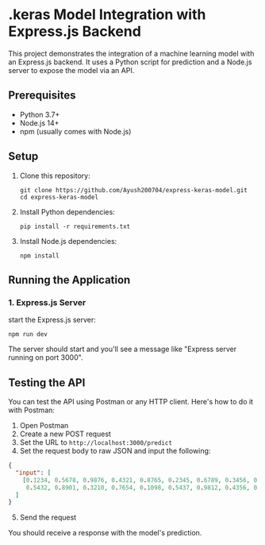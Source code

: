 # .keras Model Integration with Express.js Backend

This project demonstrates the integration of a machine learning model with an Express.js backend. It uses a Python script for prediction and a Node.js server to expose the model via an API.

## Prerequisites

- Python 3.7+
- Node.js 14+
- npm (usually comes with Node.js)

## Setup

1. Clone this repository:
   ```
   git clone https://github.com/Ayush200704/express-keras-model.git
   cd express-keras-model
   ```

2. Install Python dependencies:
   ```
   pip install -r requirements.txt
   ```

3. Install Node.js dependencies:
   ```
   npm install
   ```

## Running the Application

### 1. Express.js Server

start the Express.js server:

```
npm run dev
```

The server should start and you'll see a message like "Express server running on port 3000".

## Testing the API

You can test the API using Postman or any HTTP client. Here's how to do it with Postman:

1. Open Postman
2. Create a new POST request
3. Set the URL to `http://localhost:3000/predict` 
4. Set the request body to raw JSON and input the following:

```json
{
  "input": [
    [0.1234, 0.5678, 0.9876, 0.4321, 0.8765, 0.2345, 0.6789, 0.3456, 0.7890, 0.2109,
     0.5432, 0.8901, 0.3210, 0.7654, 0.1098, 0.5437, 0.9812, 0.4356, 0.8709, 0.2143]
  ]
}
```

5. Send the request

You should receive a response with the model's prediction.



